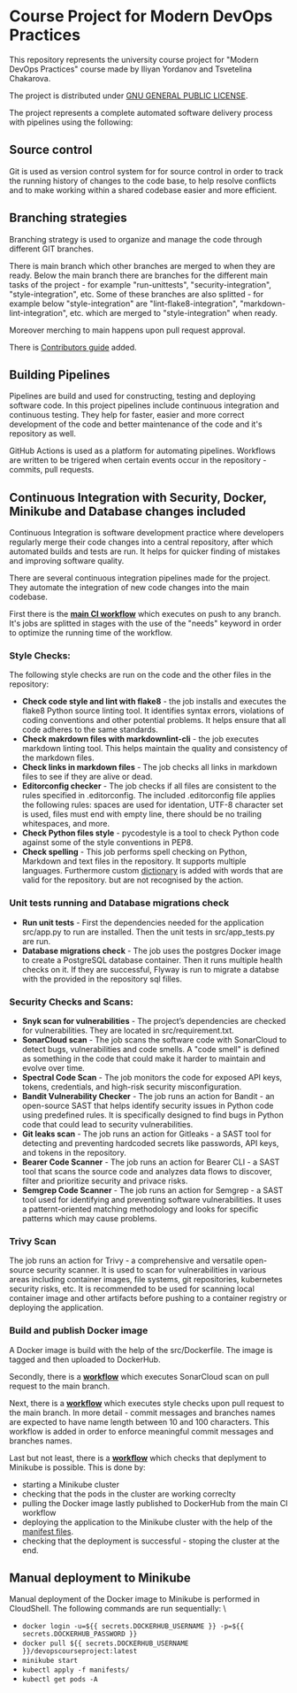 # Course Project for Modern DevOps Practices
This repository represents the university course project for "Modern DevOps Practices" course made by Iliyan Yordanov and Tsvetelina Chakarova.

The project is distributed under [GNU GENERAL PUBLIC LICENSE](https://github.com/Iliyan31/DevOps-Course-Project/blob/documentation/LICENSE).

The project represents a complete automated software delivery process with pipelines using the following:


## Source control
Git is used as version control system for for source control in order to track the running history of changes to the code base, to help resolve conflicts and to make working within a shared codebase easier and more efficient.


## Branching strategies
Branching strategy is used to organize and manage the code through different GIT branches.

There is main branch which other branches are merged to when they are ready. Below the main branch there are branches for the different main tasks of the project - for example "run-unittests", "security-integration", "style-integration", etc. Some of these  branches are also splitted - for example below "style-integration" are "lint-flake8-integration", "markdown-lint-integration", etc. which are merged to "style-integration" when ready.

Moreover merching to main happens upon pull request approval.

There is [Contributors guide](https://github.com/Iliyan31/DevOps-Course-Project/blob/main/CONTRIBUTING.md) added.


## Building Pipelines
Pipelines are build and used for constructing, testing and deploying software code. In this project pipelines include continuous integration and continuous testing. They help for faster, easier and more correct development of the code and better maintenance of the code and it's repository as well.

GitHub Actions is used as a platform for automating pipelines. Workflows are written to be trigered when certain events occur in the repository - commits, pull requests.


## Continuous Integration with Security, Docker, Minikube and Database changes included
Continuous Integration is software development practice where developers regularly merge their code changes into a central repository, after which automated builds and tests are run.
It helps for quicker finding of mistakes and improving software quality.

There are several continuous integration pipelines made for the project. They automate the integration of new code changes into the main codebase. 

First there is the **[main CI workflow](https://github.com/Iliyan31/DevOps-Course-Project/blob/main/.github/workflows/main.yml)** which executes on push to any branch. It's jobs are splitted in stages with the use of the "needs" keyword in order to optimize the running time of the workflow. 

### Style Checks:
The following style checks are run on the code and the other files in the repository:
- **Check code style and lint with flake8** - the job  installs and executes the flake8 Python source linting tool. It identifies syntax errors, violations of coding conventions and other potential problems. It helps ensure that all code adheres to the same standards.
- **Check makrdown files with markdownlint-cli** - the job executes markdown linting tool. This helps maintain the quality and consistency of the markdown files.
- **Check links in markdown files** - The job checks all links in markdown files to see if they are alive or dead.
- **Editorconfig checker** - The job checks if all files are consistent to the rules specified in .editorconfig. The included .editorconfig file applies the following rules: spaces are used for identation, UTF-8 character set is used, files must end with empty line, there should be no trailing whitespaces, and more.
- **Check Python files style** - pycodestyle is a tool to check Python code against some of the style conventions in PEP8.
- **Check spelling** - This job performs spell checking on Python, Markdown and text files in the repository. It supports multiple languages. Furthermore custom [dictionary](https://github.com/Iliyan31/DevOps-Course-Project/blob/main/.spellcheck.yml) is added with words that are valid for the repository. but are not recognised by the action. 

### Unit tests running and Database migrations check
- **Run unit tests** - First the dependencies needed for the application src/app.py to run are installed. Then the unit tests in src/app_tests.py are run.
- **Database migrations check** - The job uses the postgres Docker image to create a PostgreSQL database container. Then it runs multiple health checks on it. If they are successful, Flyway is run to migrate a databse with the provided in the repository sql filles.

### Security Checks and Scans:
- **Snyk scan for vulnerabilities** -  The project’s dependencies are checked for vulnerabilities. They are located in src/requirement.txt.
- **SonarCloud scan** - The job scans the software code with SonarCloud to detect bugs, vulnerabilities and code smells. A "code smell" is defined as something in the code that could make it harder to maintain and evolve over time.
- **Spectral Code Scan** - The job monitors the code for exposed API keys, tokens, credentials, and high-risk security misconfiguration.
- **Bandit Vulnerability Checker** - The job runs an action for Bandit - an open-source SAST that helps identify security issues in Python code using predefined rules. It is specifically designed to find bugs in Python code that could lead to security vulnerabilities.
- **Git leaks scan** -  The job runs an action for Gitleaks - a SAST tool for detecting and preventing hardcoded secrets like passwords, API keys, and tokens in the repository.
- **Bearer Code Scanner** - The job runs an action for Bearer CLI - a SAST tool that scans the source code and analyzes data flows to discover, filter and prioritize security and privace risks.
- **Semgrep Code Scanner** - The job runs an action for Semgrep - a SAST tool used for identifying and preventing software vulnerabilities. It uses a patternt-oriented matching methodology and looks for specific patterns which may cause problems.

### Trivy Scan
The job runs an action for Trivy - a comprehensive and versatile open-source security scanner. It is used to scan for vulnerabilities in various areas including container images, file systems, git repositories, kubernetes security risks, etc.
It is recommended to be used for scanning local container image and other artifacts before pushing to a container registry or deploying the application.

### Build and publish Docker image
A Docker image is build with the help of the src/Dockerfile. The image is tagged and then uploaded to DockerHub.

Secondly, there is a **[workflow](https://github.com/Iliyan31/DevOps-Course-Project/blob/main/.github/workflows/merge-request.yml)** which executes SonarCloud scan on pull request to the main branch.

Next, there is a **[workflow](https://github.com/Iliyan31/DevOps-Course-Project/blob/main/.github/workflows/pull-request-style-check.yml)** which executes style checks upon pull request to the main branch. In more detail - commit messages and branches names are expected to have name length between 10 and 100 characters. This workflow is added in order to enforce meaningful commit messages and branches names.

Last but not least, there is a **[workflow](https://github.com/Iliyan31/DevOps-Course-Project/blob/main/.github/workflows/deployment-to-minikube.yml)** which checks that deplyment to Minikube is possible. This is done by:
- starting a Minikube cluster
- checking that the pods in the cluster are working correclty
- pulling the Docker image lastly published to DockerHub from the main CI workflow
- deploying the application to the Minikube cluster with the help of the [manifest files](https://github.com/Iliyan31/DevOps-Course-Project/tree/main/manifests).
- checking that the deployment is successful - stoping the cluster at the end.


## Manual deployment to Minikube
Manual deployment of the Docker image to Minikube is performed in CloudShell. 
The following commands are run sequentially: \
* `docker login -u=${{ secrets.DOCKERHUB_USERNAME }} -p=${{ secrets.DOCKERHUB_PASSWORD }}`
* `docker pull ${{ secrets.DOCKERHUB_USERNAME }}/devopscourseproject:latest`
* `minikube start`
* `kubectl apply -f manifests/`
* `kubectl get pods -A`
